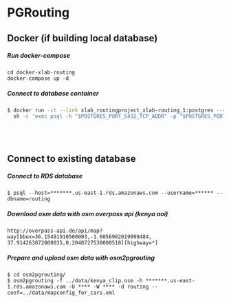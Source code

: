 # PGRouting 

## Docker (if building local database)

##### Run docker-compose

```
cd docker-xlab-routing
docker-compose up -d
```

##### Connect to database container

```bash
$ docker run -it --link xlab_routingproject_xlab-routing_1:postgres --rm postgres \
  sh -c 'exec psql -h "$POSTGRES_PORT_5432_TCP_ADDR" -p "$POSTGRES_PORT_5432_TCP_PORT" -U postgres'
```
<br />
<br />

## Connect to existing database

##### Connect to RDS database

```
$ psql --host=*******.us-east-1.rds.amazonaws.com --username=****** --dbname=routing

```

##### Download osm data with osm overpass api (kenya aoi)

```
http://overpass-api.de/api/map?way[bbox=36.15491910500003,-1.6056902019999484, 
37.914263872000035,0.2048727530000518][highway=*]
```

##### Prepare and upload osm data with osm2pgrouting 

```
$ cd osm2pgrouting/
$ osm2pgrouting -f ../data/kenya_clip.osm -h *******.us-east-1.rds.amazonaws.com -U **** -W **** -d routing --conf=../data/mapconfig_for_cars.xml
```
